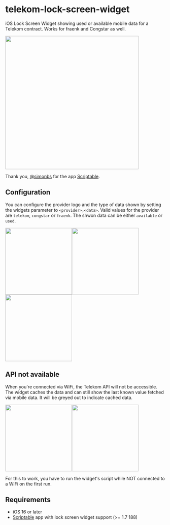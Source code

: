 # telekom-lock-screen-widget
iOS Lock Screen Widget showing used or available mobile data for a Telekom contract. Works for fraenk and Congstar as well.

<img src="https://user-images.githubusercontent.com/8177259/190778770-99cf36cf-da15-40c2-b546-4be85fdac0e2.jpg" width="420"/>

Thank you, [@simonbs](https://twitter.com/simonbs) for the app [Scriptable](https://scriptable.app).

## Configuration

You can configure the provider logo and the type of data shown by setting the widgets parameter to `<provider>;<data>`. Valid values for the provider are `telekom`, `congstar` or `fraenk`. The shwon data can be either `available` or `used`.

<img src="https://user-images.githubusercontent.com/8177259/190785111-eb4a5b0c-8043-4a1e-91ef-cc666de048ea.jpg" width="210"/><img src="https://user-images.githubusercontent.com/8177259/190780754-2706e50d-1f7f-4cb0-bf29-cb60c8239f8d.jpg" width="210"/><img src="https://user-images.githubusercontent.com/8177259/190790402-a634daf6-6a7e-4fca-bdf7-d9d966d0f06b.jpg" width="210"/>

## API not available

When you're connected via WiFi, the Telekom API will not be accessible. The widget caches the data and can still show the last known value fetched via mobile data. It will be greyed out to indicate cached data.

<img src="https://user-images.githubusercontent.com/8177259/190792995-db1bd722-799e-4126-82c3-d783c29c9c07.jpg" width="210"/><img src="https://user-images.githubusercontent.com/8177259/190793061-3163beb5-7a19-41ca-859e-7baaa09f8e46.jpg" width="210"/>

For this to work, you have to run the widget's script while NOT connected to a WiFi on the first run.

## Requirements

- iOS 16 or later
- [Scriptable](https://apps.apple.com/us/app/scriptable/id1405459188) app with lock screen widget support (>= 1.7 188)
